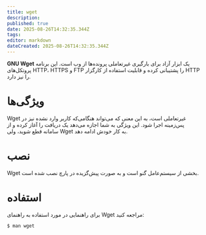 ```yaml
---
title: wget
description: 
published: true
date: 2025-08-26T14:32:35.344Z
tags: 
editor: markdown
dateCreated: 2025-08-26T14:32:35.344Z
---
```


**GNU Wget** یک ابزار آزاد برای بارگیری غیرتعاملی پرونده‌ها از وب است. این برنامه پروتکل‌های HTTP، HTTPS و FTP را پشتیبانی کرده و قابلیت استفاده از کارگزار HTTP را نیز دارد.

# ویژگی‌ها
Wget غیرتعاملی است، به این معنی که می‌تواند هنگامی‌که کاربر وارد نشده نیز در پس‌زمینه اجرا شود. این ویژگی به شما اجازه می‌دهد یک دریافت را آغاز کرده و از سامانه قطع شوید، ولی Wget به کار خودش ادامه دهد.

# نصب
Wget بخشی از سیستم‌عامل گنو است و به صورت پیش‌گزیده در پارچ نصب شده است.

# استفاده
برای راهنمایی در مورد استفاده به راهنمای Wget مراجعه کنید:

```bash
$ man wget
````
